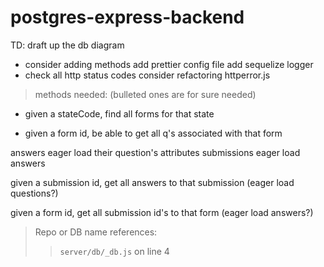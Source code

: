 # postgres-express-backend
TD: 
draft up the db diagram
  - consider adding methods
add prettier config file
add sequelize logger
- check all http status codes
consider refactoring httperror.js



>methods needed: (bulleted ones are for sure needed)
- given a stateCode, find all forms for that state 

- given a form id, be able to get all q's associated with that form

answers eager load their question's attributes
submissions eager load answers

given a submission id, get all answers to that submission (eager load questions?)

given a form id, get all submission id's to that form (eager load answers?)







>Repo or DB name references: 
>> `server/db/_db.js` on line 4
